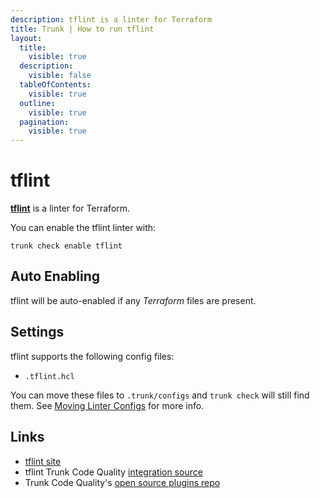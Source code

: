 ```yaml
---
description: tflint is a linter for Terraform
title: Trunk | How to run tflint
layout:
  title:
    visible: true
  description:
    visible: false
  tableOfContents:
    visible: true
  outline:
    visible: true
  pagination:
    visible: true
---
```


# tflint

[**tflint**](https://github.com/terraform-linters/tflint#readme) is a linter for Terraform.

You can enable the tflint linter with:

```shell
trunk check enable tflint
```

## Auto Enabling

tflint will be auto-enabled if any *Terraform* files are present.

## Settings

tflint supports the following config files:
* `.tflint.hcl`

You can move these files to `.trunk/configs` and `trunk check` will still find them. See [Moving Linter Configs](..#moving-linter-configs) for more info.




## Links

- [tflint site](https://github.com/terraform-linters/tflint#readme)
- tflint Trunk Code Quality [integration source](https://github.com/trunk-io/plugins/tree/main/linters/tflint)
- Trunk Code Quality's [open source plugins repo](https://github.com/trunk-io/plugins/tree/main)
